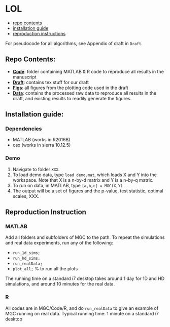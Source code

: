 # LOL

- [repo contents](#repo-contents)
- [installation guide](#installation-guide)
- [reproduction instructions](#reproduction-instructions)

For pseudocode for all algorithms, see Appendix of draft in `Draft`.


## Repo Contents:

- [**Code**](https://github.com/neurodata-papers/LOL/tree/master/Code): folder containing MATLAB & R code to reproduce all results in the manuscript
- [**Draft**](https://github.com/neurodata-papers/LOL/tree/master/Draft): contains tex stuff for our draft
- [**Figs**](https://github.com/neurodata-papers/LOL/tree/master/Figs): all figures from the plotting code used in the draft
- [**Data**](https://github.com/neurodata-papers/LOL/tree/master/Data): contains the processed raw data to reproduce all results in the draft, and existing results to readily generate the figures.


## Installation guide:

### Dependencies

- MATLAB (works in R2016B) 
- osx (works in sierra 10.12.5)

### Demo

1. Navigate to folder `XXX`.
1. To load demo data, type `load demo.mat`, which loads X and Y into the workspace. Note that X is a n-by-d matrix and Y is a n-by-q matrix.
2. To run on data, in MATLAB, type `[a,b,c] = MGC(X,Y)`
3. The output will be a set of figures and the p-value, test statistic, optimal scales, XXX.




## Reproduction Instruction

### MATLAB

Add all folders and subfolders of MGC to the path. 
To repeat the simulations and real data experiments, run any of the following:
- `run_1d_sims;`
- `run_hd_sims;`
- `run_realData;` 
- `plot_all;` % to run all the plots

The running time on a standard i7 desktop takes around 1 day for 1D and HD simulations, and around 10 minutes for the real data. 

### R

All codes are in MGC/Code/R, and do `run_realData` to give an example of MGC running on real data.
Typical running time: 1 minute on a standard i7 desktop



